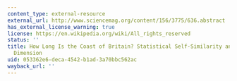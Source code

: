 ```yaml
---
content_type: external-resource
external_url: http://www.sciencemag.org/content/156/3775/636.abstract
has_external_license_warning: true
license: https://en.wikipedia.org/wiki/All_rights_reserved
status: ''
title: How Long Is the Coast of Britain? Statistical Self-Similarity and Fractional
  Dimension
uid: 053362e6-deca-4542-b1ad-3a70bbc562ac
wayback_url: ''
---
```

